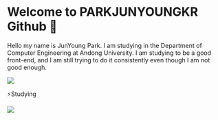 # Welcome to PARKJUNYOUNGKR Github 👋

Hello my name is JunYoung Park. I am studying in the Department of Computer Engineering at Andong University. I am studying to be a good front-end, and I am still trying to do it consistently even though I am not good enough.



<a href="https://instagram.com/morednaerom?igshid=YmMyMTA2M2Y=" target="_blank"><img src="https://img.shields.io/badge/Instagram-FFFFFF?style=flat-square&logo=Instargram&logoColor=black"/>
</a>

⚡Studying



<img src="https://img.shields.io/badge/Android-3DDC84?style=flat-square&logo=Android&logoColor=white"/>

<!--
**PARKJUNYOUNGKR/PARKJUNYOUNGKR** is a ✨ _special_ ✨ repository because its `README.md` (this file) appears on your GitHub profile.

Here are some ideas to get you started:

- 🔭 I’m currently working on ...
- 🌱 I’m currently learning ...
- 👯 I’m looking to collaborate on ...
- 🤔 I’m looking for help with ...
- 💬 Ask me about ...
- 📫 How to reach me: ...
- 😄 Pronouns: ...
- ⚡ Fun fact: ...
-->
